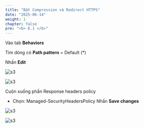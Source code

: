 ```yaml
---
title: "Bật Compression và Redirect HTTPS"
date: "2025-06-14"
weight: 1
chapter: false
pre: "<b> 6.1 </b>"
---
```


Vào tab **Behaviors**

Tìm dòng có **Path pattern** = Default (\*)

Nhấn **Edit**

![s3](/images/6.clean/1.png)

![s3](/images/6.clean/2.png)

Cuộn xuống phần Response headers policy

- Chọn: Managed-SecurityHeadersPolicy
Nhấn **Save changes**

![s3](/images/6.clean/3.png)

![s3](/images/6.clean/4.png)
